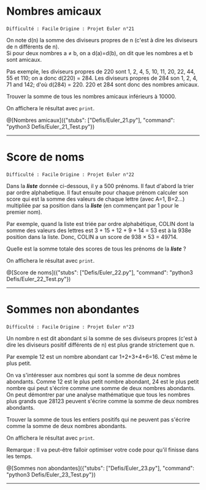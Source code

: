 # Nombres amicaux
`Difficulté : Facile`
`Origine : Projet Euler n°21`

On note d(n) la somme des diviseurs propres de n (c'est à dire les diviseurs de n différents de n).  
Si pour deux nombres a ≠ b, on a d(a)=d(b), on dit que les nombres a et b sont amicaux.

Pas exemple, les diviseurs propres de 220 sont 1, 2, 4, 5, 10, 11, 20, 22, 44, 55 et 110; on a donc d(220) = 284. Les diviseurs propres de 284 son 1, 2, 4, 71 and 142; d'où d(284) = 220. 220 et 284 sont donc des nombres amicaux.

Trouver la somme de tous les nombres amicaux inférieurs à 10000.

On affichera le résultat avec `print`.

@[Nombres amicaux]({"stubs": ["Defis/Euler_21.py"], "command": "python3 Defis/Euler_21_Test.py"})

---

# Score de noms
`Difficulté : Facile`
`Origine : Projet Euler n°22`

Dans la ***liste*** donnée ci-dessous, il y a 500 prénoms. Il faut d'abord la trier par ordre alphabetique. Il faut ensuite pour chaque prénom calculer son score qui est la somme des valeurs de chaque lettre (avec A=1, B=2...) multipliée par sa position dans la ***liste*** (en commençant par 1 pour le premier nom).

Par exemple, quand la liste est triée par ordre alphabétique, COLIN dont la somme des valeurs des lettres est 3 + 15 + 12 + 9 + 14 = 53 est à la 938e position dans la liste. Donc, COLIN a un score de 938 × 53 = 49714.

Quelle est la somme totale des scores de tous les prénoms de la ***liste*** ?

On affichera le résultat avec `print`.

@[Score de noms]({"stubs": ["Defis/Euler_22.py"], "command": "python3 Defis/Euler_22_Test.py"})

---

# Sommes non abondantes
`Difficulté : Facile`
`Origine : Projet Euler n°23`
 
Un nombre n est dit abondant si la somme de ses diviseurs propres (c'est à dire les diviseurs positif différents de n) est plus grande strictement que n.

Par exemple 12 est un nombre abondant car 1+2+3+4+6=16. C'est même le plus petit.

On va s'intéresser aux nombres qui sont la somme de deux nombres abondants. Comme 12 est le plus petit nombre abondant, 24 est le plus petit nombre qui peut s'écrire comme une somme de deux nombres abondants. On peut démontrer par une analyse mathématique que tous les nombres plus grands que 28123 peuvent s'écrire comme la somme de deux nombres abondants.

Trouver la somme de tous les entiers positifs qui ne peuvent pas s'écrire comme la somme de deux nombres abondants.

On affichera le résultat avec `print`.

Remarque : Il va peut-être falloir optimiser votre code pour qu'il finisse dans les temps.

@[Sommes non abondantes]({"stubs": ["Defis/Euler_23.py"], "command": "python3 Defis/Euler_23_Test.py"})

---
